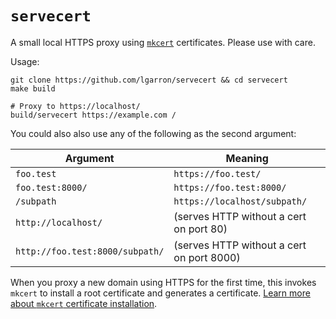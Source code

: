 # `servecert`

A small local HTTPS proxy using [`mkcert`](https://github.com/FiloSottile/mkcert) certificates. Please use with care.

Usage:

```shell
git clone https://github.com/lgarron/servecert && cd servecert
make build

# Proxy to https://localhost/
build/servecert https://example.com /
```

You could also also use any of the following as the second argument:

| Argument                        | Meaning                                   |
| ------------------------------- | ----------------------------------------- |
| `foo.test`                      | `https://foo.test/`                       |
| `foo.test:8000/`                | `https://foo.test:8000/`                  |
| `/subpath`                      | `https://localhost/subpath/`              |
| `http://localhost/`             | (serves HTTP without a cert on port 80)   |
| `http://foo.test:8000/subpath/` | (serves HTTP without a cert on port 8000) |

When you proxy a new domain using HTTPS for the first time, this invokes `mkcert` to install a root certificate and generates a certificate. [Learn more about `mkcert` certificate installation](https://github.com/FiloSottile/mkcert#installation).

